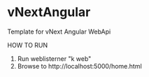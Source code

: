 vNextAngular
============

Template for vNext Angular WebApi

HOW TO RUN

1. Run weblisterner "k web"
2. Browse to http://localhost:5000/home.html

